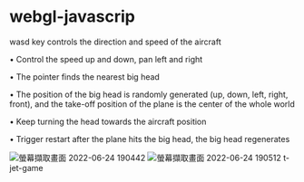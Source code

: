 # webgl-javascrip

wasd key controls the direction and speed of the aircraft

• Control the speed up and down, pan left and right

• The pointer finds the nearest big head

• The position of the big head is randomly generated (up, down, left, right, front), and the take-off position of the plane is the center of the whole world

• Keep turning the head towards the aircraft position

• Trigger restart after the plane hits the big head, the big head regenerates



![螢幕擷取畫面 2022-06-24 190442](https://user-images.githubusercontent.com/79260866/175522490-737a6f60-be94-4903-b84d-4170386dc1f3.jpg)
![螢幕擷取畫面 2022-06-24 190512](https://user-images.githubusercontent.com/79260866/175522496-486955bd-7716-4c9d-9aca-0466d98f0a54.jpg)
t-jet-game

